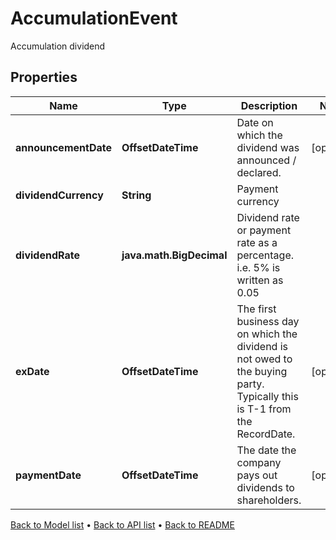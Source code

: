 

# AccumulationEvent

Accumulation dividend

## Properties

| Name | Type | Description | Notes |
|------------ | ------------- | ------------- | -------------|
|**announcementDate** | **OffsetDateTime** | Date on which the dividend was announced / declared. |  [optional] |
|**dividendCurrency** | **String** | Payment currency |  |
|**dividendRate** | **java.math.BigDecimal** | Dividend rate or payment rate as a percentage. i.e. 5% is written as 0.05 |  |
|**exDate** | **OffsetDateTime** | The first business day on which the dividend is not owed to the buying party.  Typically this is T-1 from the RecordDate. |  [optional] |
|**paymentDate** | **OffsetDateTime** | The date the company pays out dividends to shareholders. |  [optional] |



[Back to Model list](../README.md#documentation-for-models) &#8226; [Back to API list](../README.md#documentation-for-api-endpoints) &#8226; [Back to README](../README.md)


